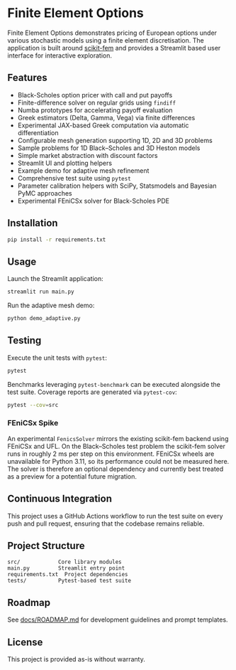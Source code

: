 # Finite Element Options

Finite Element Options demonstrates pricing of European options under various
stochastic models using a finite element discretisation.  The application is
built around [scikit-fem](https://github.com/kinnala/scikit-fem) and provides a
Streamlit based user interface for interactive exploration.

## Features

- Black-Scholes option pricer with call and put payoffs
- Finite-difference solver on regular grids using ``findiff``
- Numba prototypes for accelerating payoff evaluation
- Greek estimators (Delta, Gamma, Vega) via finite differences
- Experimental JAX-based Greek computation via automatic differentiation
- Configurable mesh generation supporting 1D, 2D and 3D problems
- Sample problems for 1D Black–Scholes and 3D Heston models
- Simple market abstraction with discount factors
- Streamlit UI and plotting helpers
- Example demo for adaptive mesh refinement
- Comprehensive test suite using `pytest`
- Parameter calibration helpers with SciPy, Statsmodels and Bayesian PyMC approaches
- Experimental FEniCSx solver for Black-Scholes PDE

## Installation

```bash
pip install -r requirements.txt
```

## Usage

Launch the Streamlit application:

```bash
streamlit run main.py
```

Run the adaptive mesh demo:

```bash
python demo_adaptive.py
```

## Testing

Execute the unit tests with `pytest`:

```bash
pytest
```

Benchmarks leveraging `pytest-benchmark` can be executed alongside the test
suite. Coverage reports are generated via `pytest-cov`:

```bash
pytest --cov=src
```

### FEniCSx Spike

An experimental `FenicsSolver` mirrors the existing scikit-fem backend using
FEniCSx and UFL. On the Black–Scholes test problem the scikit-fem solver runs
in roughly 2 ms per step on this environment. FEniCSx wheels are unavailable for
Python 3.11, so its performance could not be measured here. The solver is
therefore an optional dependency and currently best treated as a preview for a
potential future migration.

## Continuous Integration

This project uses a GitHub Actions workflow to run the test suite on every
push and pull request, ensuring that the codebase remains reliable.

## Project Structure

```
src/            Core library modules
main.py         Streamlit entry point
requirements.txt  Project dependencies
tests/          Pytest-based test suite
```

## Roadmap

See [docs/ROADMAP.md](docs/ROADMAP.md) for development guidelines and prompt templates.

## License

This project is provided as-is without warranty.
